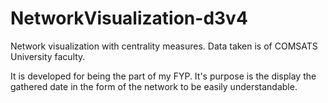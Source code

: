 # NetworkVisualization-d3v4
Network visualization with centrality measures. Data taken is of COMSATS University faculty.

It is developed for being the part of my FYP. It's purpose is the display the gathered date in the form of the network to be easily understandable.
